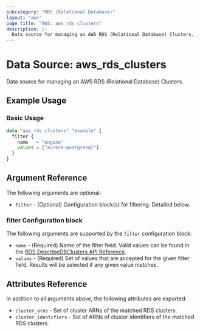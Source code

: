 ```yaml
---
subcategory: "RDS (Relational Database)"
layout: "aws"
page_title: "AWS: aws_rds_clusters"
description: |-
  Data source for managing an AWS RDS (Relational Database) Clusters.
---
```


# Data Source: aws_rds_clusters

Data source for managing an AWS RDS (Relational Database) Clusters.

## Example Usage

### Basic Usage

```terraform
data "aws_rds_clusters" "example" {
  filter {
    name   = "engine"
    values = ["aurora-postgresql"]
  }
}
```

## Argument Reference

The following arguments are optional:

* `filter` - (Optional) Configuration block(s) for filtering. Detailed below.

### filter Configuration block

The following arguments are supported by the `filter` configuration block:

* `name` - (Required) Name of the filter field. Valid values can be found in the [RDS DescribeDBClusters API Reference](https://docs.aws.amazon.com/AmazonRDS/latest/APIReference/API_DescribeDBClusters.html).
* `values` - (Required) Set of values that are accepted for the given filter field. Results will be selected if any given value matches.

## Attributes Reference

In addition to all arguments above, the following attributes are exported:

* `cluster_arns` - Set of cluster ARNs of the matched RDS clusters.
* `cluster_identifiers` - Set of ARNs of cluster identifiers of the matched RDS clusters.

